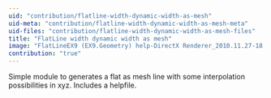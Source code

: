 ```yaml
---
uid: "contribution/flatline-width-dynamic-width-as-mesh"
uid-meta: "contribution/flatline-width-dynamic-width-as-mesh-meta"
uid-files: "contribution/flatline-width-dynamic-width-as-mesh-files"
title: "FlatLine width dynamic width as mesh"
image: "FlatLineEX9 (EX9.Geometry) help-DirectX Renderer_2010.11.27-18.08.30.png"
contribution: "true"
---
```


Simple module to generates a flat as mesh line with some interpolation possibilities in xyz. Includes a helpfile.